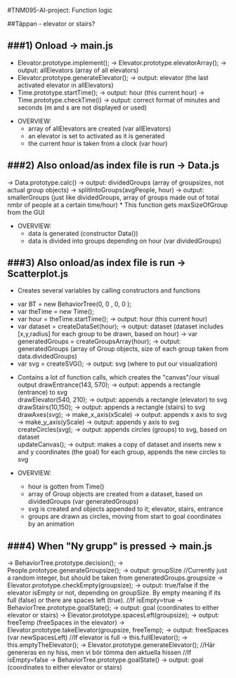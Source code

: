 #TNM095-AI-project: Function logic

##Täppan - elevator or stairs?


###1) Onload
-> main.js
-------------------------------------------------
- Elevator.prototype.implement();
	-> Elevator.prototype.elevatorArray();	-> output: allElevators (array of all elevators)
- Elevator.prototype.generateElevator();	-> output: elevator (the last activated elevator in allElevators)
- Time.prototype.startTime();	-> output: hour (this current hour)
	-> Time.prototype.checkTime(i)		-> output: correct format of minutes and seconds (m and s are not displayed or used)

* OVERVIEW: 
	- array of allElevators are created (var allElevators)
	- an elevator is set to activated as it is generated
	- the current hour is taken from a clock (var hour)


###2) Also onload/as index file is run
 -> Data.js
-------------------------------------------------
-> Data.prototype.calc()	-> output: dividedGroups (array of groupsizes, not actual group objects)
	-> splitIntoGroups(avgPeople, hour)		-> output: smallerGroups (just like dividedGroups, array of groups made out of total nmbr of people at a certain time/hour)
	* This function gets maxSizeOfGroup from the GUI

* OVERVIEW:
	- data is generated (constructor Data())
	- data is divided into groups depending on hour (var dividedGroups)


###3) Also onload/as index file is run
 -> Scatterplot.js
-------------------------------------------------
* Creates several variables by calling constructors and functions
- var BT = new BehaviorTree(0, 0 , 0, 0 );
- var theTime = new Time();
- var hour = theTime.startTime();	-> output: hour (this current hour)
- var dataset = createDataSet(hour);	-> output: dataset (dataset includes [x,y,radius] for each group to be drawn, based on hour)
	-> var generatedGroups = createGroupsArray(hour);	-> output: generatedGroups (array of Group objects, size of each group taken from data.dividedGroups) 
- var svg = createSVG();	-> output: svg (where to put our visualization)

* Contains a lot of function calls, which creates the "canvas"/our visual output
drawEntrance(143, 570);		-> output: appends a rectangle (entrance) to svg  
drawElevator(540, 210); 	-> output: appends a rectangle (elevator) to svg
drawStairs(10,150);   		-> output: appends a rectangle (stairs) to svg  
drawAxes(svg);
	-> make_x_axis(xScale)	-> output: appends x axis to svg
	-> make_y_axis(yScale)	-> output: appends y axis to svg
createCircles(svg);			-> output: appends circles (groups) to svg, based on dataset     
updateCanvas();				-> output: makes a copy of dataset and inserts new x and y coordinates (the goal) for each group, appends the new circles to svg 

* OVERVIEW:
	- hour is gotten from Time()
	- array of Group objects are created from a dataset, based on dividedGroups (var generatedGroups)
	- svg is created and objects appended to it; elevator, stairs, entrance
	- groups are drawn as circles, moving from start to goal coordinates by an animation



###4) When "Ny grupp" is pressed
 -> main.js
-------------------------------------------------
-> BehaviorTree.prototype.decision();
	-> People.prototype.generateGroupsize(); 	-> output: groupSize //Currently just a random integer, but should be taken from generatedGroups.groupsize
	-> Elevator.prototype.checkEmpty(groupsize);	-> output: true/false if the elevator isEmpty or not, depending on groupSize. By empty meaning if its full (false) or there are spaces left (true).
			//If isEmpty=true
			-> BehaviorTree.prototype.goalState();	-> output: goal (coordinates to either elevator or stairs)
			-> Elevator.prototype.spacesLeft(groupsize);	-> output: freeTemp (freeSpaces in the elevator)
			-> Elevator.prototype.takeElevator(groupsize, freeTemp);	-> output: freeSpaces (var newSpacesLeft)
				//If elevator is full
				-> this.fullElevator(); 
					-> this.emptyTheElevator();
						-> Elevator.prototype.generateElevator();	//Här genereras en ny hiss, men vi bör tömma den aktuella hissen
			//If isEmpty=false
			-> BehaviorTree.prototype.goalState()	-> output: goal (coordinates to either elevator or stairs)









